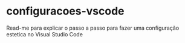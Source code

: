 # configuracoes-vscode
Read-me para explicar o passo a passo para fazer uma configuração estetica no Visual Studio Code
